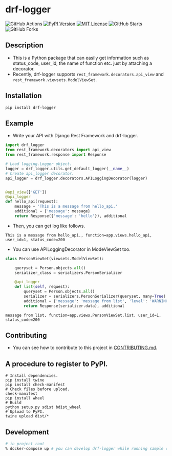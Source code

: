 # drf-logger

![GitHub Actions](https://github.com/yutayamazaki/drf-logger/workflows/Python%20package/badge.svg)
[![PyPI Version](https://img.shields.io/pypi/v/drf-logger.svg)](https://pypi.org/project/drf-logger/)
[![MIT License](http://img.shields.io/badge/license-MIT-blue.svg?style=flat)](LICENSE)
![GitHub Starts](https://img.shields.io/github/stars/yutayamazaki/drf-logger.svg?style=social)
![GitHub Forks](https://img.shields.io/github/forks/yutayamazaki/drf-logger.svg?style=social)

## Description

- This is a Python package that can easily get information such as status_code, user_id, the name of function etc. just by attaching a decorator.
- Recently, drf-logger supports `rest_framework.decorators.api_view` and` rest_framework.viewsets.ModelViewSet`.


## Installation

```shell
pip install drf-logger
```


## Example

- Write your API with Django Rest Framework and drf-logger.

```python
import drf_logger
from rest_framework.decorators import api_view
from rest_framework.response import Response

# Load logging.Logger object.
logger = drf_logger.utils.get_default_logger(__name__)
# Create api_logger decorator.
api_logger = drf_logger.decorators.APILoggingDecorator(logger)


@api_view(['GET'])
@api_logger
def hello_api(request):
    message = 'This is a message from hello_api.'
    additional = {'message': message}
    return Response({'message': 'hello'}), additional
```

- Then, you can get log like follows.

```text
This is a message from hello_api., function=app.views.hello_api, user_id=1, status_code=200
```

- You can use APILoggingDecorator in ModeViewSet too.

```python
class PersonViewSet(viewsets.ModelViewSet):

    queryset = Person.objects.all()
    serializer_class = serializers.PersonSerializer

    @api_logger
    def list(self, request):
        queryset = Person.objects.all()
        serializer = serializers.PersonSerializer(queryset, many=True)
        additional = {'message': 'message from list', 'level': 'WARNING'}
        return Response(serializer.data), additional
```

```shell
message from list, function=app.views.PersonViewSet.list, user_id=1, status_code=200
```

## Contributing
- You can see how to contribute to this project in [CONTRIBUTING.md](https://github.com/yutayamazaki/drf-logger/blob/master/CONTRIBUTING.md).


## A procedure to register to PyPI.

```shell
# Install dependencies.
pip install twine
pip install check-manifest
# Check files before upload.
check-manifest
pip install wheel
# Build
python setup.py sdist bdist_wheel
# Upload to PyPI.
twine upload dist/*
```

## Development
```bash
# in project root
% docker-compose up # you can develop drf-logger while running sample django app. http://localhost:8000
```
